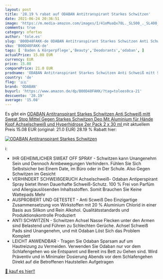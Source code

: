 ```yaml
---
layout: post
title: '28.19 % rabat auf ODABAN Antitranspirant Starkes Schwitzen'
date: 2021-06-24 20:36:51
image: 'https://m.media-amazon.com/images/I/41oMuaQx78L._SL500_._SL400_.jpg'
comments: true
category: ofertas
author: 'tole.es'
slug: 'B00D48FAKK-de ODABAN Antitranspirant Starkes Schwitzen Anti Schweiß mitt...'
sku: 'B00D48FAKK-de'
tags: [ 'Baden & Körperpflege','Beauty','Deodorants','odaban', ]
actualPrice: 15.08 EUR
currency: EUR
price: 15.08
comparePrice: 21.0 EUR
prodname: 'ODABAN Antitranspirant Starkes Schwitzen Anti Schweiß mitt Sweat Stop Mittel Gegen Starkes Schwitzen Deo Mit Aluminium für Hände Kopf Achselschweiß und Hyperhidrose  2er Pack  2 x 30 ml '
country: 'de'
flag: '🇩🇪'
brand: 'ODABAN'
buyurl: 'https://www.amazon.de/dp/B00D48FAKK/?tag=tolees0ca-21'
descuento: '28.19'
average: '15.08'
---
```


Es gibt ein [ODABAN Antitranspirant Starkes Schwitzen Anti Schweiß mitt Sweat Stop Mittel Gegen Starkes Schwitzen Deo Mit Aluminium für Hände Kopf Achselschweiß und Hyperhidrose  2er Pack  2 x 30 ml ](https://www.amazon.de/dp/B00D48FAKK/?tag=tolees0ca-21) mit aktuellem Preis 15.08 EUR (original: 21.0 EUR) 28.19 % Rabatt hier:

[![ODABAN Antitranspirant Starkes Schwitzen](https://m.media-amazon.com/images/I/41oMuaQx78L._SL500_._SL400_.jpg)](https://www.amazon.de/dp/B00D48FAKK/?tag=tolees0ca-21)

ℹ️:

- IHR GEHEIMLICHER SWEAT OFF SPRAY - Schwitzen kann Unangenehm Sein und Dennoch Armbewegungen Verhindern. Fühlen Sie Sich Selbstsicher bei Einem Date, im Büro oder in Der Schule. Also Gegen Schwitzen im Gesicht
- VERHINDERT SCHWEIßGERUCH Achselschweiß- Odaban Antiperspirant Spray bietet Ihnen Dauerhafte Schweiß-Schutz. 100 % Frei von Parfüm und Allergiauslösenden Inhaltsstoffen. Somit Brauchen Sie Keine Wattepads Mehr
- AUSPROBIERT UND GETESTET - Anti Scweiß Deo Einzigartige Zusammensetzung von Wirkstoffen mit 20 % Aluminium Chlorid in einer Basis aus Silikon und Rein Alkohol. Qualitätsstandards und Produktionskontrolle Produziert
- ANTI SCHWITZEN - Schwitzen Achsel Nasse Flecken unter den Armen sind Belastend und Führen zu Schlechten Gerüche. Achsel Schweiß Pads sind Unangenehm, und mit Odaban Löst Sich das Problem Komplett
- LEICHT ANWENDBAR - Tragen Sie Odaban Sparsam auf um Hautreizung zu Vermeiden. Verwenden Sie Odaban nur vor dem Schlafengehen wo sie Entspannt und Bereit ins Bett zu Gehen sind. Wird Präventiv und in Minimaler Dosierung Abends vor dem Schlafengehen Direkt auf die Betroffenen Hautstellen Aufgetragen

[🛒 kauf es hier!!](https://www.amazon.de/dp/B00D48FAKK/?tag=tolees0ca-21)
